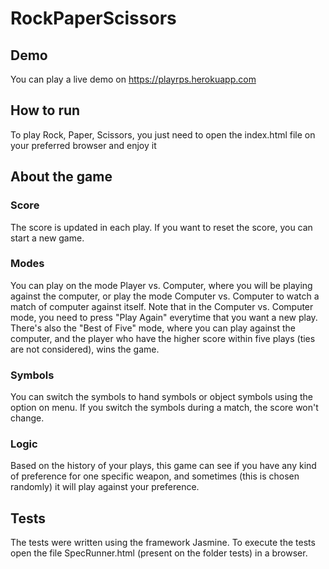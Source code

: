 # RockPaperScissors

## Demo
You can play a live demo on https://playrps.herokuapp.com

## How to run
To play Rock, Paper, Scissors, you just need to open the index.html file on your preferred browser and enjoy it

## About the game

### Score
The score is updated in each play. If you want to reset the score, you can start a new game.

### Modes 
You can play on the mode Player vs. Computer, where you will be playing against the computer, or play the mode Computer vs. Computer to watch a match of computer against itself. Note that in the Computer vs. Computer mode, you need to press "Play Again" everytime that you want a new play.
There's also the "Best of Five" mode, where you can play against the computer, and the player who have the higher score within five plays (ties are not considered), wins the game.

### Symbols
You can switch the symbols to hand symbols or object symbols using the option on menu. If you switch the symbols during a match, the score won't change.

### Logic
Based on the history of your plays, this game can see if you have any kind of preference for one specific weapon, and sometimes (this 
 is chosen randomly) it will play against your preference.
 
## Tests

The tests were written using the framework Jasmine. To execute the tests open the file SpecRunner.html (present on the folder tests) in a browser.
